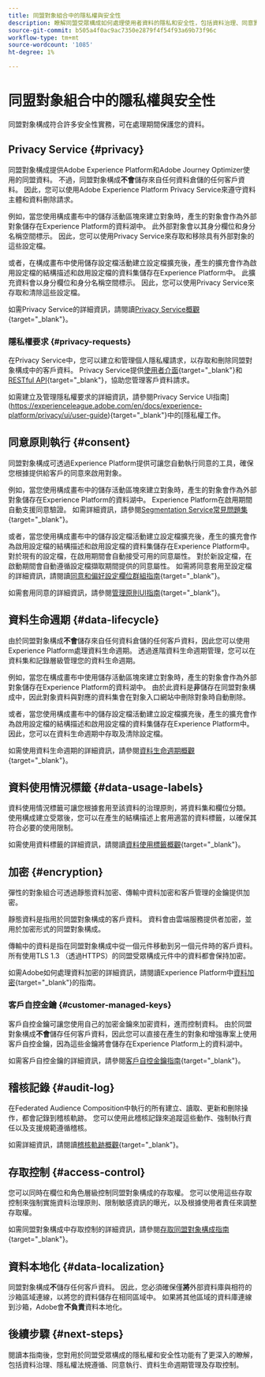 ```yaml
---
title: 同盟對象組合中的隱私權與安全性
description: 瞭解同盟受眾構成如何處理使用者資料的隱私和安全性，包括資料治理、同意實作、存取控制、資料加密和隱私權法規遵循等功能。
source-git-commit: b505a4f0ac9ac7350e2879f4f54f93a69b73f96c
workflow-type: tm+mt
source-wordcount: '1085'
ht-degree: 1%

---
```



# 同盟對象組合中的隱私權與安全性

同盟對象構成符合許多安全性實務，可在處理期間保護您的資料。

## Privacy Service {#privacy}

同盟對象構成提供Adobe Experience Platform和Adobe Journey Optimizer使用的同盟資料。 不過，同盟對象構成&#x200B;**不會**&#x200B;儲存來自任何資料倉儲的任何客戶資料。 因此，您可以使用Adobe Experience Platform Privacy Service來遵守資料主體和資料刪除請求。

例如，當您使用構成畫布中的儲存活動區塊來建立對象時，產生的對象會作為外部對象儲存在Experience Platform的資料湖中。 此外部對象會以其身分欄位和身分名稱空間標示。 因此，您可以使用Privacy Service來存取和移除具有外部對象的這些設定檔。

或者，在構成畫布中使用儲存設定檔活動建立設定檔擴充後，產生的擴充會作為啟用設定檔的結構描述和啟用設定檔的資料集儲存在Experience Platform中。 此擴充資料會以身分欄位和身分名稱空間標示。 因此，您可以使用Privacy Service來存取和清除這些設定檔。

如需Privacy Service的詳細資訊，請閱讀[Privacy Service概觀](https://experienceleague.adobe.com/en/docs/experience-platform/privacy/home){target="_blank"}。

### 隱私權要求 {#privacy-requests}

在Privacy Service中，您可以建立和管理個人隱私權請求，以存取和刪除同盟對象構成中的客戶資料。 Privacy Service提供[使用者介面](https://experienceleague.adobe.com/docs/experience-platform/privacy/ui/user-guide.html?lang=zh-Hant){target="_blank"}和[RESTful API](https://experienceleague.adobe.com/zh-hant/docs/experience-platform/privacy/api/overview){target="_blank"}，協助您管理客戶資料請求。

如需建立及管理隱私權要求的詳細資訊，請參閱Privacy Service UI指南](https://experienceleague.adobe.com/en/docs/experience-platform/privacy/ui/user-guide){target="_blank"}中的[隱私權工作。

## 同意原則執行 {#consent}

同盟對象構成可透過Experience Platform提供可讓您自動執行同意的工具，確保您根據提供給客戶的同意來啟用對象。

例如，當您使用構成畫布中的儲存活動區塊來建立對象時，產生的對象會作為外部對象儲存在Experience Platform的資料湖中。 Experience Platform在啟用期間自動支援同意驗證。 如需詳細資訊，請參閱[Segmentation Service常見問題集](https://experienceleague.adobe.com/en/docs/experience-platform/segmentation/faq#consent){target="_blank"}。

或者，當您使用構成畫布中的儲存設定檔活動建立設定檔擴充後，產生的擴充會作為啟用設定檔的結構描述和啟用設定檔的資料集儲存在Experience Platform中。 對於現有的設定檔，在啟用期間會自動接受可用的同意屬性。 對於新設定檔，在啟動期間會自動遵循設定檔擷取期間提供的同意屬性。 如需將同意套用至設定檔的詳細資訊，請閱讀[同意和偏好設定欄位群組指南](https://experienceleague.adobe.com/en/docs/experience-platform/xdm/field-groups/profile/consents){target="_blank"}。

如需套用同意的詳細資訊，請參閱[管理原則UI指南](https://experienceleague.adobe.com/en/docs/experience-platform/data-governance/policies/user-guide#consent-policy){target="_blank"}。

## 資料生命週期 {#data-lifecycle}

由於同盟對象構成&#x200B;**不會**&#x200B;儲存來自任何資料倉儲的任何客戶資料，因此您可以使用Experience Platform處理資料生命週期。 透過進階資料生命週期管理，您可以在資料集和記錄層級管理您的資料生命週期。

例如，當您在構成畫布中使用儲存活動區塊來建立對象時，產生的對象會作為外部對象儲存在Experience Platform的資料湖中。 由於此資料是&#x200B;**非**&#x200B;儲存在同盟對象構成中，因此對象資料與對應的資料集會在對象入口網站中刪除對象時自動刪除。

或者，當您使用構成畫布中的儲存設定檔活動建立設定檔擴充後，產生的擴充會作為啟用設定檔的結構描述和啟用設定檔的資料集儲存在Experience Platform中。 因此，您可以在資料生命週期中存取及清除設定檔。

如需使用資料生命週期的詳細資訊，請參閱[資料生命週期概觀](https://experienceleague.adobe.com/en/docs/experience-platform/data-lifecycle/home){target="_blank"}。

## 資料使用情況標籤 {#data-usage-labels}

資料使用情況標籤可讓您根據套用至該資料的治理原則，將資料集和欄位分類。 使用構成建立受眾後，您可以在產生的結構描述上套用適當的資料標籤，以確保其符合必要的使用限制。

如需使用資料標籤的詳細資訊，請閱讀[資料使用標籤概觀](https://experienceleague.adobe.com/en/docs/experience-platform/data-governance/labels/overview){target="_blank"}。

## 加密 {#encryption}

彈性的對象組合可透過靜態資料加密、傳輸中資料加密和客戶管理的金鑰提供加密。

靜態資料是指用於同盟對象構成的客戶資料。 資料會由雲端服務提供者加密，並用於加密形式的同盟對象構成。

傳輸中的資料是指在同盟對象構成中從一個元件移動到另一個元件時的客戶資料。 所有使用TLS 1.3 （透過HTTPS）的同盟受眾構成元件中的資料都會保持加密。

如需Adobe如何處理資料加密的詳細資訊，請閱讀Experience Platform中[資料加密](https://experienceleague.adobe.com/en/docs/experience-platform/landing/governance-privacy-security/encryption){target="_blank"}的指南。

### 客戶自控金鑰 {#customer-managed-keys}

客戶自控金鑰可讓您使用自己的加密金鑰來加密資料，進而控制資料。 由於同盟對象構成&#x200B;**不會**&#x200B;儲存任何客戶資料，因此您可以直接在產生的對象和增強專案上使用客戶自控金鑰，因為這些金鑰將會儲存在Experience Platform上的資料湖中。

如需客戶自控金鑰的詳細資訊，請參閱[客戶自控金鑰指南](https://experienceleague.adobe.com/en/docs/experience-platform/landing/governance-privacy-security/customer-managed-keys/overview){target="_blank"}。

## 稽核記錄 {#audit-log}

在Federated Audience Composition中執行的所有建立、讀取、更新和刪除操作，都會記錄到稽核軌跡。 您可以使用此稽核記錄來追蹤這些動作、強制執行責任以及支援規範遵循稽核。

如需詳細資訊，請閱讀[稽核軌跡概觀](/help/admin/audit-trail.md){target="_blank"}。

## 存取控制 {#access-control}

您可以同時在欄位和角色層級控制同盟對象構成的存取權。 您可以使用這些存取控制來強制實施資料治理原則、限制敏感資訊的曝光，以及根據使用者責任來調整存取權。

如需同盟對象構成中存取控制的詳細資訊，請參閱[存取同盟對象構成指南](/help/start/feature-access.md){target="_blank"}。

## 資料本地化 {#data-localization}

同盟對象構成&#x200B;**不**&#x200B;儲存任何客戶資料。 因此，您必須確保僅&#x200B;**將**&#x200B;外部資料庫與相符的沙箱區域連線，以將您的資料儲存在相同區域中。 如果將其他區域的資料庫連線到沙箱，Adobe會&#x200B;**不負責**&#x200B;資料本地化。

## 後續步驟 {#next-steps}

閱讀本指南後，您對用於同盟受眾構成的隱私權和安全性功能有了更深入的瞭解，包括資料治理、隱私權法規遵循、同意執行、資料生命週期管理及存取控制。
